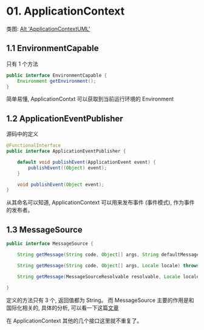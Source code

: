 # 01. ApplicationContext

类图:
[Alt 'ApplicationContextUML'](https://github.com/PictureRespository/Java/blob/main/Spring/ApplicationContext/ApplicationContextUML.png?raw=true)

## 1.1 EnvironmentCapable

只有 1 个方法

```java
public interface EnvironmentCapable {
	Environment getEnvironment();
}
```

简单易懂, ApplicationContxt 可以获取到当前运行环境的 Environment

## 1.2 ApplicationEventPublisher

源码中的定义

```java
@FunctionalInterface
public interface ApplicationEventPublisher {

    default void publishEvent(ApplicationEvent event) {
		publishEvent((Object) event);
	}

    void publishEvent(Object event);
}
```

从其命名可以知道, ApplicationContext 可以用来发布事件 (事件模式), 作为事件的发布者。

## 1.3 MessageSource

```java
public interface MessageSource {

    String getMessage(String code, Object[] args, String defaultMessage, Locale locale);

    String getMessage(String code, Object[] args, Locale locale) throws NoSuchMessageException;

    String getMessage(MessageSourceResolvable resolvable, Locale locale) throws NoSuchMessageException;

}
```

定义的方法只有 3 个, 返回值都为 String。 而 MessageSource 主要的作用是和国际化相关的, 具体的分析, 可以看一下这篇[文章](https://blog.csdn.net/sid1109217623/article/details/84065725)


在 ApplicationContext 其他的几个接口这里就不重复了。

